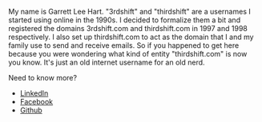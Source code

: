 My name is Garrett Lee Hart. "3rdshift" and "thirdshift" are a usernames I started using online in the 1990s. I decided to formalize them a bit and registered the domains 3rdshift.com and thirdshift.com in 1997 and 1998 respectively. I also set up thirdshift.com to act as the domain that I and my family use to send and receive emails. So if you happened to get here because you were wondering what kind of entity "thirdshift.com" is now you know. It's just an old internet username for an old nerd.

Need to know more?
* [LinkedIn](https://www.linkedin.com/in/garrett-hart-9a693097/)
* [Facebook](https://www.facebook.com/garretthart)
* [Github](https://github.com/thirdshift)
